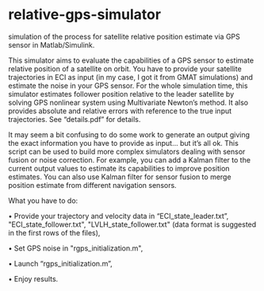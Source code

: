 # relative-gps-simulator
simulation of the process for satellite relative position estimate via GPS sensor in Matlab/Simulink.

This simulator aims to evaluate the capabilities of a GPS sensor to estimate relative position of a satellite on orbit. You have to provide your satellite trajectories in ECI as input (in my case, I got it from GMAT simulations) and estimate the noise in your GPS sensor. For the whole simulation time, this simulator estimates follower position relative to the leader satellite by solving GPS nonlinear system using Multivariate Newton’s method. It also provides absolute and relative errors with reference to the true input trajectories. See “details.pdf” for details.

It may seem a bit confusing to do some work to generate an output giving the exact information you have to provide as input… but it’s all ok. This script can be used to build more complex simulators dealing with sensor fusion or noise correction. For example, you can add a Kalman filter to the current output values to estimate its capabilities to improve position estimates. You can also use Kalman filter for sensor fusion to merge position estimate from different navigation sensors.

What you have to do:

• Provide your trajectory and velocity data in “ECI_state_leader.txt”, "ECI_state_follower.txt", "LVLH_state_follower.txt" (data format is suggested in the first rows of the files),

• Set GPS noise in "rgps_initialization.m",

• Launch “rgps_initialization.m”,

• Enjoy results.
